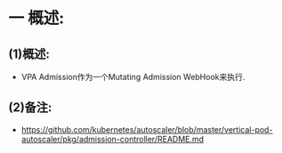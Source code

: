 # 一 概述:
## (1)概述:
- VPA Admission作为一个Mutating Admission WebHook来执行.

## (2)备注:
- https://github.com/kubernetes/autoscaler/blob/master/vertical-pod-autoscaler/pkg/admission-controller/README.md
